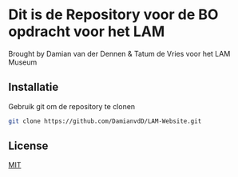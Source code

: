 # Dit is de Repository voor de BO opdracht voor het LAM

Brought by Damian van der Dennen & Tatum de Vries voor het LAM Museum

## Installatie

Gebruik git om de repository te clonen

```bash
git clone https://github.com/DamianvdD/LAM-Website.git
```

## License
[MIT](https://choosealicense.com/licenses/mit/)